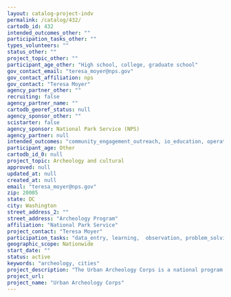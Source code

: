 ```yaml
---
layout: catalog-project-indv
permalink: /catalog/432/
cartodb_id: 432
intended_outcomes_other: ""
participation_tasks_other: ""
types_volunteers: ""
status_other: ""
project_topic_other: ""
participant_age_other: "High school, college, graduate school"
gov_contact_email: "teresa_moyer@nps.gov"
gov_contact_affiliation: nps
gov_contact: "Teresa Moyer"
agency_partner_other: ""
recruiting: false
agency_partner_name: ""
cartodb_georef_status: null
agency_sponsor_other: ""
scistarter: false
agency_sponsor: National Park Service (NPS)
agency_partner: null
intended_outcomes: "community_engagement_outreach, io_education, operational_integration_use, research_advancement"
participant_age: Other
cartodb_id_0: null
project_topic: Archeology and cultural
approved: null
updated_at: null
created_at: null
email: "teresa_moyer@nps.gov"
zip: 20005
state: DC
city: Washington
street_address_2: ""
street_address: "Archeology Program"
affiliation: "National Park Service"
project_contact: "Teresa Moyer"
participation_tasks: "data_entry, learning,  observation, problem_solving, Other"
geographic_scope: Nationwide
start_date: ""
status: active
keywords: "archeology, cities"
project_description: "The Urban Archeology Corps is a national program where young people age 15-26 conduct a range of archeological tasks to learn about urban national parks and their surrounding communities, the diverse histories and resources that make these places special, and public service and NPS employment."
project_url: 
project_name: "Urban Archeology Corps"
---
```

